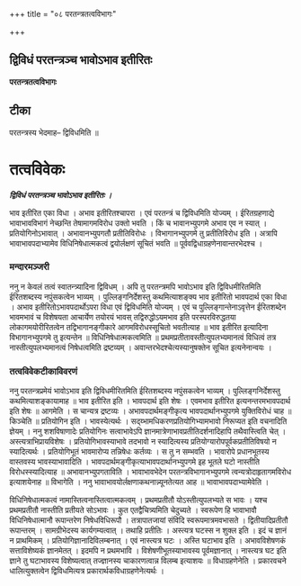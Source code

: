 +++
title = "०८ परतन्त्रतत्वविभागः"

+++


## द्विविधं परतन्त्रञ्च भावोऽभाव इतीरितः

**परतन्त्रतत्वविभागः**

## **टीका**

परतन्त्रस्य भेदमाह– द्विविधमिति ॥

# तत्वविवेकः

***द्विविधं परतन्त्रञ्च भावोऽभाव इतीरितः ।***

भाव इतीरित एका विधा । अभाव इतीरितश्चापरा । एवं परतन्त्रं च द्विविधमिति योज्यम् । ईरितग्रहणाद्ये भावाभावविभागं नेच्छन्ति तेषामागमविरोध उक्तो भवति । किं च भावानभ्युपगमे अभाव एव न स्यात् । प्रतियोगिनोऽभावात् । अभावानभ्युपगतौ प्रतीतिविरोधः । विभागानभ्युपगमे तु प्रतीतिविरोध इति । अत्रापि भावाभावपदाभ्यामेव विधिनिषेधात्मकत्वं द्वयोर्लक्षणं सूचितं भवति ॥ पूर्ववद्विधाग्रहणेनावान्तरभेदश्च ।

### **मन्दारमञ्जरी**

ननु न केवलं तत्वं स्वातन्त्र्यादिना द्विविधम् । अपि तु परतन्त्रमपि भावोऽभाव इति द्विविधमीरितमिति ईरितशब्दस्य नपुंसकत्वेन भाव्यम् । पुल्लिङ्गनिर्देशस्तु कथमित्याशङ्क्य भाव इतीरितो भावपदार्थ एका विधा । अभाव इतीरितोऽभावपदार्थोऽपरा विधा एवं द्विविधमिति योज्यम् । एवं च पुल्लिङ्गान्तेनाऽवृत्तेन ईरितशब्देन भावमभावं च विशेषयता आचार्येण तयोरयं भावस् तद्विरुद्धोऽयमभाव इति परस्परविरुद्धतया लोकागमयोरीरितत्वेन तद्विभागानङ्गीकारे आगमविरोधस्सूचितो भवतीत्याह ॥ भाव इतीरित इत्यादिना विभागानभ्युपगमे तु इत्यन्तेन ॥ विधिनिषेधात्मकत्वमिति ॥ प्रथमप्रतीतावस्तीत्युपलभ्यमानत्वं विधित्वं तत्र नास्तीत्युपलभ्यमानत्वं निषेधत्वमिति द्रष्टव्यम् । अवान्तरभेदश्चेत्यस्यानुषक्तेन सूचित इत्यनेनान्वयः ।

### **तत्वविवेकटीकाविवरणं** 

ननु परतन्त्रप्रमेयं भावोऽभाव इति द्विविधमीरितमिति ईरितशब्दस्य नपुंसकत्वेन भाव्यम् । पुल्लिङ्गनिर्देशस्तु कथमित्याशङ्कायामाह ॥ भाव इतीरित इति । भावपदार्थ इति शेषः । एवमभाव इतीरित इत्यनन्तरमभावपदार्थ इति शेषः ॥ आगमेति । स चान्यत्र द्रष्टव्यः । अभावपदार्थमङ्गीकृत्य भावपदार्थानभ्युपगमे युक्तिविरोधं चाह ॥ किञ्चेति ॥ प्रतियोगिन इति । भावस्येत्यर्थः । सद्य्भामधिकरणप्रतियोगिभ्यामभावो निरूप्यत इति वचनादिति ज्ञेयम् । ननु शशविषाणादेः प्रतियोगिनः सत्वाभावेऽपि ज्ञानमात्रेणाभावप्रतीतिदर्शनादिहापि तथैवास्त्विति चेत् । अस्त्यत्राभिप्रायविशेषः । प्रतियोगिभावस्याभावे तदभावो न स्यादित्यस्य प्रतियोग्यारोपपूर्वकप्रतीतिविषयो न स्यादित्यर्थः । प्रतियोगिभूतं भावमारोप्य तन्निषेधः कर्तव्यः । स तु न सम्भवति । भावारोपे प्रधानभूतस्य वास्तवस्य भावस्याभावादिति । भावपदार्थमङ्गीकृत्याभावपदार्थानभ्युपगमे इह भूतले घटो नास्तीति विरोधस्स्यादित्याह ॥ अभावानभ्युपगताविति । भावाभावभेदेन परतन्त्रविभागानभ्युपगमे त्वन्यत्रोदाहृतागमविरोध इत्याशयेनाह ॥ विभागेति । ननु भावाभावयोर्लक्षणाकथनान्न्यूनतेत्यत आह ॥ भावाभावपदाभ्यामेवेति ।

विधिनिषेधात्मकत्वं नामास्तित्वनास्तित्वात्मकत्वम् । प्रथमप्रतीतौ योऽस्तीत्युपलभ्यते स भावः । यश्च प्रथमप्रतीतौ नास्तीति प्रतीयते सोऽभावः । कुत एतद्वैचित्र्यमिति चेदुच्यते । स्वरूपेण हि भावाभावौ विधिनिषेधात्मानौ रूपान्तरेण निषेधविधिरूपौ । तत्रापातजायां संविदि स्वरूपमात्रमवभासते । द्वितीयादिप्रतीतौ रूपान्तरम् । सामग्रीभेदस्य कार्यगम्यत्वात् । तथाहि प्रतीतिः । अस्त्यत्र घटस्स न शुक्ल इति । इदं च ज्ञानं न प्राथमिकम् । प्रतियोगिज्ञानादिविलम्बनात् । एवं नास्त्यत्र घटः । अस्ति घटाभाव इति । अभावविशेषणकं सत्ताविशेष्यकं ज्ञानमेतत् । इदमपि न प्रथमभावि । विशेषणीभूतस्याभावस्य पूर्वमज्ञानात् । नास्त्यत्र घट इति ज्ञाने तु घटाभावस्य विशेष्यत्वात् तज्ज्ञानस्य चाकारणत्वान्न विलम्ब इत्याशयः ॥ विधाग्रहणेनेति । प्रकारवचने धालित्युक्तत्वेन द्विविधमित्यत्र प्रकारार्थकविधाग्रहणेनेत्यर्थः ।

